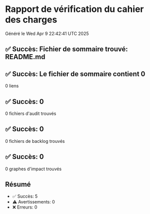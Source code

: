 # Rapport de vérification du cahier des charges

Généré le Wed Apr  9 22:42:41 UTC 2025

## ✅ Succès: Fichier de sommaire trouvé: README.md

## ✅ Succès: Le fichier de sommaire contient 0
0 liens

## ✅ Succès: 0
0 fichiers d'audit trouvés

## ✅ Succès: 0
0 fichiers de backlog trouvés

## ✅ Succès: 0
0 graphes d'impact trouvés

## Résumé

- ✅ Succès: 5
- ⚠️ Avertissements: 0
- ❌ Erreurs: 0

